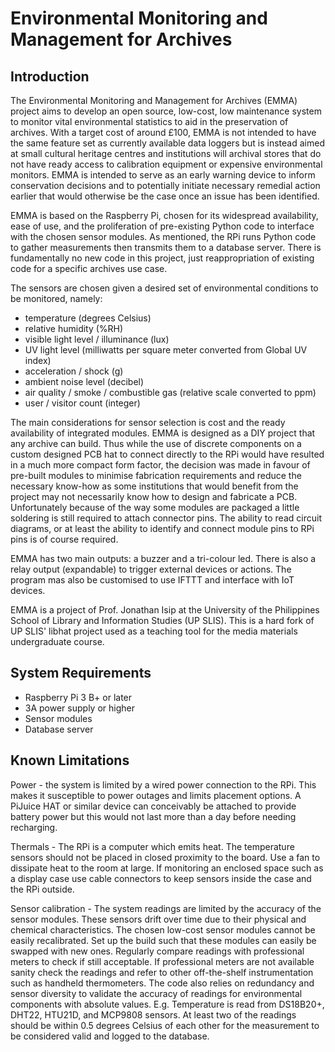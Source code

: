 # Environmental Monitoring and Management for Archives

## Introduction

The Environmental Monitoring and Management for Archives (EMMA) project aims to develop an open source, low-cost, low maintenance system to monitor vital environmental statistics to aid in the preservation of archives. With a target cost of around £100, EMMA is not intended to have the same feature set as currently available data loggers but is instead aimed at small cultural heritage centres and institutions will archival stores that do not have ready access to calibration equipment or expensive environmental monitors. EMMA is intended to serve as an early warning device to inform conservation decisions and to potentially initiate necessary remedial action earlier that would otherwise be the case once an issue has been identified.

EMMA is based on the Raspberry Pi, chosen for its widespread availability, ease of use, and the proliferation of pre-existing Python code to interface with the chosen sensor modules. As mentioned, the RPi runs Python code to gather measurements then transmits them to a database server. There is fundamentally no new code in this project, just reappropriation of existing code for a specific archives use case.

The sensors are chosen given a desired set of environmental conditions to be monitored, namely:
- temperature (degrees Celsius)
- relative humidity (%RH)
- visible light level / illuminance (lux)
- UV light level (milliwatts per square meter converted from Global UV index)
- acceleration / shock (g)
- ambient noise level (decibel)
- air quality / smoke / combustible gas (relative scale converted to ppm)
- user / visitor count (integer)

The main considerations for sensor selection is cost and the ready availability of integrated modules. EMMA is designed as a DIY project that any archive can build. Thus while the use of discrete components on a custom designed PCB hat to connect directly to the RPi would have resulted in a much more compact form factor, the decision was made in favour of pre-built modules to minimise fabrication requirements and reduce the necessary know-how as some institutions that would benefit from the project may not necessarily know how to design and fabricate a PCB. Unfortunately because of the way some modules are packaged a little soldering is still required to attach connector pins. The ability to read circuit diagrams, or at least the ability to identify and connect module pins to RPi pins is of course required.

EMMA has two main outputs: a buzzer and a tri-colour led. There is also a relay output (expandable) to trigger external devices or actions. The program mas also be customised to use IFTTT and interface with IoT devices.

EMMA is a project of Prof. Jonathan Isip at the University of the Philippines School of Library and Information Studies (UP SLIS). This is a hard fork of UP SLIS' libhat project used as a teaching tool for the media materials undergraduate course.

## System Requirements
- Raspberry Pi 3 B+ or later
- 3A power supply or higher
- Sensor modules
- Database server

## Known Limitations
Power - the system is limited by a wired power connection to the RPi. This makes it susceptible to power outages and limits placement options. A PiJuice HAT or similar device can conceivably be attached to provide battery power but this would not last more than a day before needing recharging.

Thermals - The RPi is a computer which emits heat. The temperature sensors should not be placed in closed proximity to the board. Use a fan to dissipate heat to the room at large. If monitoring an enclosed space such as a display case use cable connectors to keep sensors inside the case and the RPi outside.

Sensor calibration - The system readings are limited by the accuracy of the sensor modules. These sensors drift over time due to their physical and chemical characteristics. The chosen low-cost sensor modules cannot be easily recalibrated. Set up the build such that these modules can easily be swapped with new ones. Regularly compare readings with professional meters to check if still acceptable. If professional meters are not available sanity check the readings and refer to other off-the-shelf instrumentation such as handheld thermometers. The code also relies on redundancy and sensor diversity to validate the accuracy of readings for environmental components with absolute values. E.g. Temperature is read from DS18B20+, DHT22, HTU21D, and MCP9808 sensors. At least two of the readings should be within 0.5 degrees Celsius of each other for the measurement to be considered valid and logged to the database.
